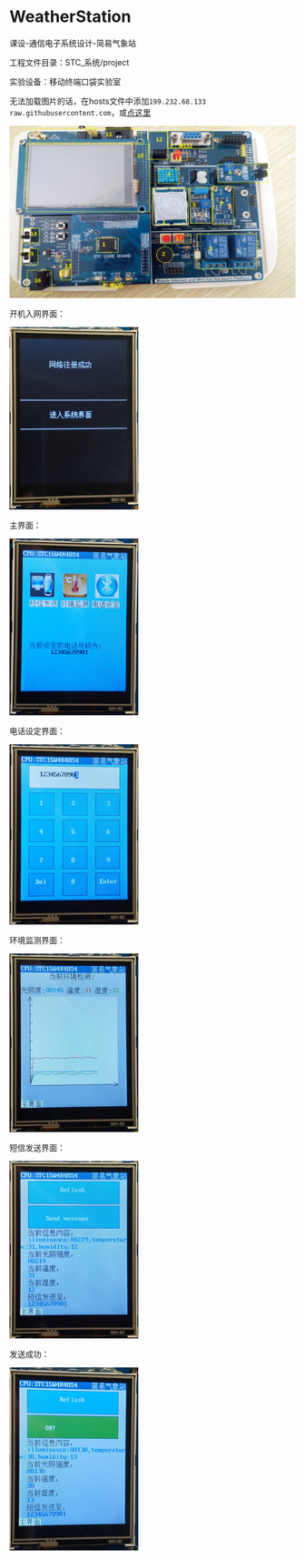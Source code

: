 # WeatherStation
课设-通信电子系统设计-简易气象站

工程文件目录：STC_系统/project

实验设备：移动终端口袋实验室

无法加载图片的话，在hosts文件中添加`199.232.68.133 raw.githubusercontent.com`，或[点这里](https://gitee.com/chdilo/WeatherStation "Gitee")

![20200818114853.jpg](https://raw.githubusercontent.com/chdilo/pictures/master/img/20200818114853.jpg)

开机入网界面：

![image-20200817231810188](https://raw.githubusercontent.com/chdilo/pictures/master/img/20200817231810.png)

主界面：

![image-20200817231859795](https://raw.githubusercontent.com/chdilo/pictures/master/img/20200817231859.png)

电话设定界面：

![image-20200817231935108](https://raw.githubusercontent.com/chdilo/pictures/master/img/20200817231935.png)

环境监测界面：

![image-20200817232003040](https://raw.githubusercontent.com/chdilo/pictures/master/img/20200817232003.png)

短信发送界面：

![image-20200817232148661](https://raw.githubusercontent.com/chdilo/pictures/master/img/20200817232148.png)

发送成功：

![image-20200817232241985](https://raw.githubusercontent.com/chdilo/pictures/master/img/20200817232242.png)